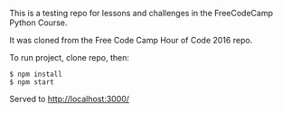 This is a testing repo for lessons and challenges in the FreeCodeCamp Python Course.

It was cloned from the Free Code Camp Hour of Code 2016 repo.  

To run project, clone repo, then:

```
$ npm install
$ npm start
```

Served to <http://localhost:3000/>
